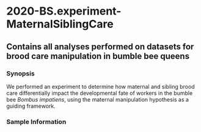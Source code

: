 # 2020-BS.experiment-MaternalSiblingCare

## Contains all analyses performed on datasets for brood care manipulation in bumble bee queens

### Synopsis

We performed an experiment to determine how maternal and sibling brood care differentially impact the developmental fate of workers in the bumble bee *Bombus impatiens*, using the maternal manipulation hypothesis as a guiding framework.

### Sample Information




